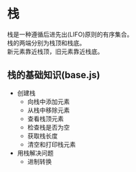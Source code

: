 # 栈
栈是一种遵循后进先出(LIFO)原则的有序集合。          
栈的两端分别为栈顶和栈底。          
新元素靠近栈顶，旧元素靠近栈底。
## 栈的基础知识(base.js)
- 创建栈
    + 向栈中添加元素
    + 从栈中移除元素
    + 查看栈顶元素
    + 检查栈是否为空
    + 获取栈长度
    + 清空和打印栈元素
- 用栈解决问题
    + 进制转换